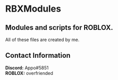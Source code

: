 # RBXModules
## Modules and scripts for ROBLOX.

All of these files are created by me.

## Contact Information

**Discord:** Appo#5851  
**ROBLOX:** overfriended

